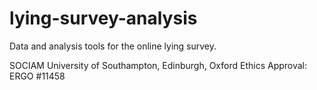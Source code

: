 lying-survey-analysis
=====================

Data and analysis tools for the online lying survey.

SOCIAM University of Southampton, Edinburgh, Oxford
Ethics Approval: ERGO #11458
